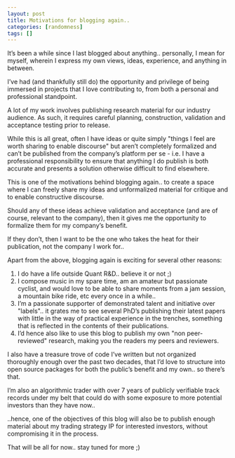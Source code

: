 ```yaml
---
layout: post
title: Motivations for blogging again..
categories: [randomness]
tags: []
---
```


It’s been a while since I last blogged about anything.. personally, I mean for myself, wherein I express my own views, ideas, experience, and anything in between.

I’ve had (and thankfully still do) the opportunity and privilege of being immersed in projects that I love contributing to, from both a personal and professional standpoint.

A lot of my work involves publishing research material for our industry audience. As such, it requires careful planning, construction, validation and acceptance testing prior to release.

While this is all great, often I have ideas or quite simply "things I feel are worth sharing to enable discourse" but aren’t completely formalized and can’t be published from the company’s platform per se - i.e. I have a professional responsibility to ensure that anything I do publish is both accurate and presents a solution otherwise difficult to find elsewhere.

This is one of the motivations behind blogging again.. to create a space where I can freely share my ideas and unformalized material for critique and to enable constructive discourse. 

Should any of these ideas achieve validation and acceptance (and are of course, relevant to the company), then it gives me the opportunity to formalize them for my company’s benefit.

If they don’t, then I want to be the one who takes the heat for their publication, not the company I work for.. 

Apart from the above, blogging again is exciting for several other reasons:

1. I do have a life outside Quant R&D.. believe it or not ;)
1. I compose music in my spare time, am an amateur but passionate cyclist, and would love to be able to share moments from a jam session, a mountain bike ride, etc every once in a while..
1. I’m a passionate supporter of demonstrated talent and initiative over "labels".. it grates me to see several PhD’s publishing their latest papers with little in the way of practical experience in the trenches, something that is reflected in the contents of their publications.
1. I’d hence also like to use this blog to publish my own "non peer-reviewed" research, making you the readers my peers and reviewers.

I also have a treasure trove of code I’ve written but not organized thoroughly enough over the past two decades, that I’d love to structure into open source packages for both the public’s benefit and my own.. so there’s that.

I’m also an algorithmic trader with over 7 years of publicly verifiable track records under my belt that could do with some exposure to more potential investors than they have now.. 

..hence, one of the objectives of this blog will also be to publish enough material about my trading strategy IP for interested investors, without compromising it in the process.

That will be all for now.. stay tuned for more ;)
